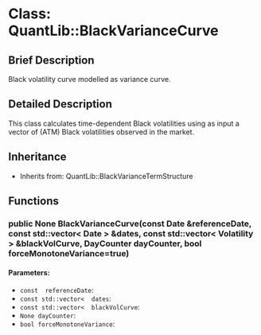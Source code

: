 # Class: QuantLib::BlackVarianceCurve

## Brief Description
Black volatility curve modelled as variance curve. 

## Detailed Description
This class calculates time-dependent Black volatilities using as input a vector of (ATM) Black volatilities observed in the market.

## Inheritance
- Inherits from: QuantLib::BlackVarianceTermStructure

## Functions
### public None BlackVarianceCurve(const Date &referenceDate, const std::vector< Date > &dates, const std::vector< Volatility > &blackVolCurve, DayCounter dayCounter, bool forceMonotoneVariance=true)

#### Parameters:
- `const  referenceDate`: 
- `const std::vector<  dates`: 
- `const std::vector<  blackVolCurve`: 
- `None dayCounter`: 
- `bool forceMonotoneVariance`: 

